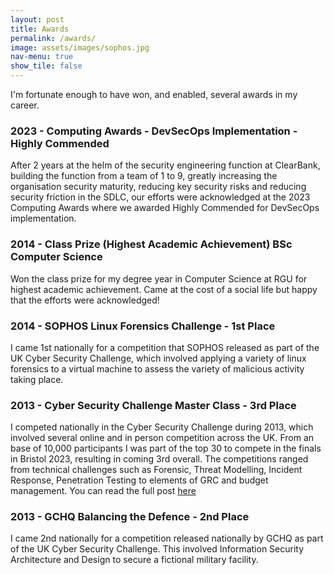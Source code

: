 ```yaml
---
layout: post
title: Awards
permalink: /awards/
image: assets/images/sophos.jpg
nav-menu: true
show_tile: false
---
```


I'm fortunate enough to have won, and enabled, several awards in my career.

### 2023 - Computing Awards - DevSecOps Implementation - Highly Commended
After 2 years at the helm of the security engineering function at ClearBank, building the function from a team of 1 to 9, greatly increasing the organisation security maturity, reducing key security risks and reducing security friction in the SDLC, our efforts were acknowledged at the 2023 Computing Awards where we awarded Highly Commended for DevSecOps implementation.

### 2014 - Class Prize (Highest Academic Achievement) BSc Computer Science
Won the class prize for my degree year in Computer Science at RGU for highest academic achievement. Came at the cost of a social life but happy that the efforts were acknowledged!

### 2014 - SOPHOS Linux Forensics Challenge - 1st Place
I came 1st nationally for a competition that SOPHOS released as part of the UK Cyber Security Challenge, which involved applying a variety of linux forensics to a virtual machine to assess the variety of malicious activity taking place.

### 2013 - Cyber Security Challenge Master Class - 3rd Place
I competed nationally in the Cyber Security Challenge during 2013, which involved several online and in person competition across the UK. From an base of 10,000 participants I was part of the top 30 to compete in the finals in Bristol 2023, resulting in coming 3rd overall. The competitions ranged from technical challenges such as Forensic, Threat Modelling, Incident Response, Penetration Testing to elements of GRC and budget management. You can read the full post <a href="">here</a>

### 2013 - GCHQ Balancing the Defence - 2nd Place
I came 2nd nationally for a competition released nationally by GCHQ as part of the UK Cyber Security Challenge. This involved Information Security Architecture and Design to secure a fictional military facility.
